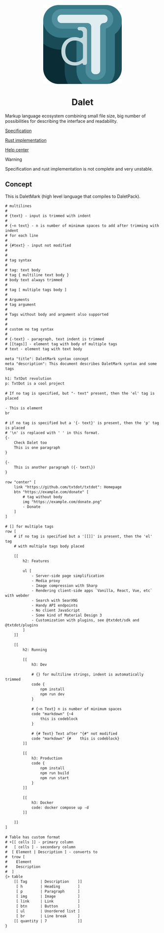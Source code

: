 <div align="center">

<img alt="dalet logo" src="https://github.com/TempoWorks/.github/raw/main/imgs/dalet.png" width='256'>

# Dalet

</div>

Markup language ecosystem сombining small file size, big number of possibilities for describing the interface and readability.

[Specification](./specification/main.md)

[Rust implementation](https://github.com/TxtDot/dalet-rs)

[Help center](./help/main.md)

> [!WARNING]
> Specification and rust implementation is not complete and very unstable.

## Concept

This is DaletMark (high level language that compiles to DaletPack).

```DaletMark
# multilines
#
# {text} - input is trimmed with indent
#
# {~n text} - n is number of minimum spaces to add after trimming with indent
# for each line
#
# {#text} - input not modified
#
#
# tag syntax
#
# tag: text body
# tag { multiline text body }
# body text always trimmed
#
# tag [ multiple tags body ]
#
# Arguments
# tag argument
#
# Tags without body and argument also supported
#
#
# custom no tag syntax
#
# {-text} - paragraph, text indent is trimmed
# [[tags]] - element tag with body of multiple tags
# text - element tag with text body

meta "title": DaletMark syntax concept
meta "description": This document describes DaletMark syntax and some tags

h1: TxtDot revolution
p: TxtDot is a cool project

# If no tag is specified, but "- text" present, then the 'el' tag is placed

- This is element
br

# if no tag is specified but a '{- text}' is present, then the 'p' tag is placed
# '\n' is replaced with ' ' in this format.
{-
    Check Dalet too
    This is one paragraph
}

{-
    This is another paragraph ({- text\})
}

row "center" [
    link "https://github.com/txtdot/txtdot": Homepage
    btn "https://example.com/donate" [
        # tag without body
        img "https://example.com/donate.png"
        - Donate
    ]
]

# [] for multiple tags
row [
    # if no tag is specified but a '[[]]' is present, then the 'el' tag
    # with multiple tags body placed

    [[
        h2: Features

        ul [
            - Server-side page simplification
            - Media proxy
            - Image compression with Sharp
            - Rendering client-side apps `Vanilla, React, Vue, etc` with webder
            - Search with SearXNG
            - Handy API endpoints
            - No client JavaScript
            - Some kind of Material Design 3
            - Customization with plugins, see @txtdot/sdk and @txtdot/plugins
        ]
    ]]

    [[
        h2: Running

        [[
            h3: Dev

            # {} for multiline strings, indent is automatically trimmed
            code {
                npm install
                npm run dev
            }

            # {~n Text} n is number of minimum spaces
            code "markdown" {~4
                this is codeblock
            }

            # {# Text} Text after "{#" not modified
            code "markdown" {#    this is codeblock}
        ]]

        [[
            h3: Production
            code {
                npm install
                npm run build
                npm run start
            }
        ]]

        [[
            h3: Docker
            code: docker compose up -d
        ]]

    ]]
]

# Table has custom format
# +[[ cells ]] - primary column
#   [ cells ] - secondary column
#  [ Element | Description ] - converts to
#  trow [
#    Element
#    Description
#  ]
{> table
    [[ Tag      | Description    ]]
     [ h        | Heading        ]
     [ p        | Paragraph      ]
     [ img      | Image          ]
     [ link     | Link           ]
     [ btn      | Button         ]
     [ ul       | Unordered list ]
     [ br       | Line break     ]
    [[ quantity | 7              ]]
}
```
